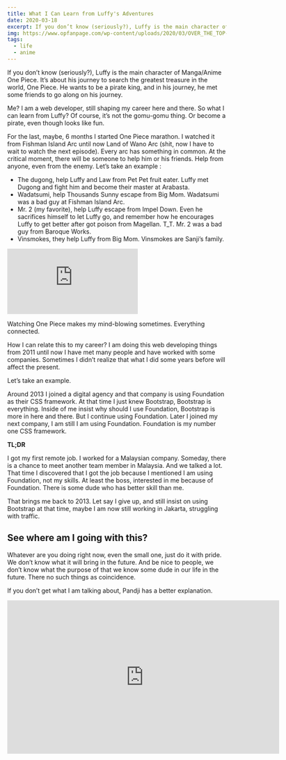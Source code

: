```yaml
---
title: What I Can Learn from Luffy's Adventures
date: 2020-03-18
excerpt: If you don’t know (seriously?), Luffy is the main character of Manga/Anime One Piece. It’s about his journey to search the greatest treasure in the world, One Piece. He wants to be a pirate king, and in his journey, he met some friends to go along on his journey.
img: https://www.opfanpage.com/wp-content/uploads/2020/03/OVER_THE_TOP-1024x576.png
tags:
  - life
  - anime
---
```


If you don’t know (seriously?), Luffy is the main character of Manga/Anime One Piece. It’s about his journey to search the greatest treasure in the world, One Piece. He wants to be a pirate king, and in his journey, he met some friends to go along on his journey.

Me? I am a web developer, still shaping my career here and there. So what I can learn from Luffy? Of course, it’s not the gomu-gomu thing. Or become a pirate, even though looks like fun.

For the last, maybe, 6 months I started One Piece marathon. I watched it from Fishman Island Arc until now Land of Wano Arc (shit, now I have to wait to watch the next episode). Every arc has something in common. At the critical moment, there will be someone to help him or his friends. Help from anyone, even from the enemy. Let’s take an example :

- The dugong, help Luffy and Law from Pet Pet fruit eater. Luffy met Dugong and fight him and become their master at Arabasta.
- Wadatsumi, help Thousands Sunny escape from Big Mom. Wadatsumi was a bad guy at Fishman Island Arc.
- Mr. 2 (my favorite), help Luffy escape from Impel Down. Even he sacrifices himself to let Luffy go, and remember how he encourages Luffy to get better after got poison from Magellan. T_T. Mr. 2 was a bad guy from Baroque Works.
- Vinsmokes, they help Luffy from Big Mom. Vinsmokes are Sanji’s family.

<div class="embed-responsive aspect-ratio-16/9">
  <iframe  class="embed-responsive-item" allow="accelerometer; autoplay; encrypted-media; gyroscope; picture-in-picture" allowfullscreen="" frameborder="0" src="https://www.youtube.com/embed/ajdiAy-GU1w?feature=oembed" title="One Piece - Bon Clay (Mr.2) Sacrifice Himself For Luffy (Second Time) Eng Dub" ></iframe>
</div>

Watching One Piece makes my mind-blowing sometimes. Everything connected.

How I can relate this to my career? I am doing this web developing things from 2011 until now I have met many people and have worked with some companies. Sometimes I didn’t realize that what I did some years before will affect the present.

Let’s take an example.

Around 2013 I joined a digital agency and that company is using Foundation as their CSS framework. At that time I just knew Bootstrap, Bootstrap is everything. Inside of me insist why should I use Foundation, Bootstrap is more in here and there. But I continue using Foundation. Later I joined my next company, I am still I am using Foundation. Foundation is my number one CSS framework.

**TL;DR**

I got my first remote job. I worked for a Malaysian company. Someday, there is a chance to meet another team member in Malaysia. And we talked a lot. That time I discovered that I got the job because I mentioned I am using Foundation, not my skills. At least the boss, interested in me because of Foundation. There is some dude who has better skill than me.

That brings me back to 2013. Let say I give up, and still insist on using Bootstrap at that time, maybe I am now still working in Jakarta, struggling with traffic.

## See where am I going with this?

Whatever are you doing right now, even the small one, just do it with pride. We don’t know what it will bring in the future. And be nice to people, we don’t know what the purpose of that we know some dude in our life in the future. There no such things as coincidence.

If you don’t get what I am talking about, Pandji has a better explanation.

<div class="embed-responsive aspect-ratio-16/9">
<iframe class="embed-responsive-item" allow="accelerometer; autoplay; encrypted-media; gyroscope; picture-in-picture" allowfullscreen="" frameborder="0" height="352" src="https://www.youtube.com/embed/5M0i6Fbe-q8?feature=oembed" title="5 MENIT YG MENGUBAH HIDUP" width="625"></iframe>
</div>
